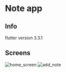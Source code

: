 # Note app

## Info
flutter version 3.3.1

## Screens

![home_screen](https://user-images.githubusercontent.com/76614984/189546219-f8c44570-5973-4bc2-8e52-f26c6e3fc75e.png)
![add_note](https://user-images.githubusercontent.com/76614984/189546216-744a578e-b4d3-44e6-839b-adb7826ee47d.png)





